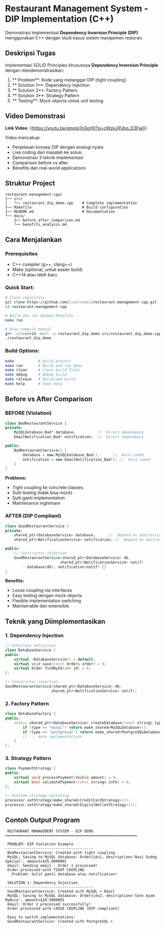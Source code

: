 #  Restaurant Management System - DIP Implementation (C++)

Demonstrasi implementasi **Dependency Inversion Principle (DIP)** menggunakan C++ dengan studi kasus sistem manajemen restoran.

##  Deskripsi Tugas

Implementasi SOLID Principles khususnya **Dependency Inversion Principle** dengan mendemonstrasikan:

1. ** Problem**: Kode yang melanggar DIP (tight coupling)
2. ** Solution 1**: Dependency Injection
3. ** Solution 2**: Factory Pattern  
4. ** Solution 3**: Strategy Pattern
5. ** Testing**: Mock objects untuk unit testing

##  Video Demonstrasi

**Link Video**: [(https://youtu.be/gmqgi7nXoH0?si=cWzkJjPJbq_D3Fwl)]

Video mencakup:
-  Penjelasan konsep DIP dengan analogi nyata
-  Live coding dari masalah ke solusi
-  Demonstrasi 3 teknik implementasi
-  Comparison before vs after
-  Benefits dan real-world applications

##  Struktur Project

```
restaurant-management-cpp/
├── src/
│   └── restaurant_dip_demo.cpp    # Complete implementation
├── Makefile                       # Build configuration
├── README.md                      # Documentation
└── docs/
    ├── before_after_comparison.md
    └── benefits_analysis.md
```

##  Cara Menjalankan

### Prerequisites
- C++ compiler (g++, clang++)
- Make (optional, untuk easier build)
- C++14 atau lebih baru

### Quick Start:
```bash
# Clone repository
git clone https://github.com/[username]/restaurant-management-cpp.git
cd restaurant-management-cpp

# Build dan run dengan Makefile
make run

# Atau compile manual
g++ -std=c++14 -Wall -o restaurant_dip_demo src/restaurant_dip_demo.cpp
./restaurant_dip_demo
```

### Build Options:
```bash
make           # Build project
make run       # Build and run demo
make clean     # Clean build files
make debug     # Debug build
make release   # Optimized build
make help      # Show help
```

##  Before vs After Comparison

###  BEFORE (Violation)
```cpp
class BadRestaurantService {
private:
    MySQLDatabase_Bad* database;          //  Direct dependency
    EmailNotification_Bad* notification;  //  Direct dependency

public:
    BadRestaurantService() {
        database = new MySQLDatabase_Bad();      //  Hard coded
        notification = new EmailNotification_Bad(); //  Hard coded
    }
}
```

**Problems:**
- Tight coupling ke concrete classes
- Sulit testing (tidak bisa mock)
- Sulit ganti implementation
- Maintenance nightmare

###  AFTER (DIP Compliant)
```cpp
class GoodRestaurantService {
private:
    shared_ptr<DatabaseService> database;      //  Depend on abstraction
    shared_ptr<NotificationService> notification; //  Depend on abstraction

public:
    // Constructor Injection
    GoodRestaurantService(shared_ptr<DatabaseService> db, 
                         shared_ptr<NotificationService> notif) 
        : database(db), notification(notif) {}
}
```

**Benefits:**
- Loose coupling via interfaces
- Easy testing dengan mock objects
- Flexible implementation switching
- Maintainable dan extensible

##  Teknik yang Diimplementasikan

### 1. Dependency Injection
```cpp
// Interface definition
class DatabaseService {
public:
    virtual ~DatabaseService() = default;
    virtual void save(const Order& order) = 0;
    virtual Order findById(int id) = 0;
};

// Constructor injection
GoodRestaurantService(shared_ptr<DatabaseService> db, 
                     shared_ptr<NotificationService> notif);
```

### 2. Factory Pattern
```cpp
class DatabaseFactory {
public:
    static shared_ptr<DatabaseService> createDatabase(const string& type) {
        if (type == "mysql") return make_shared<MySQLDatabase>();
        if (type == "postgresql") return make_shared<PostgreSQLDatabase>();
        // ... more implementations
    }
};
```

### 3. Strategy Pattern
```cpp
class PaymentStrategy {
public:
    virtual void processPayment(double amount) = 0;
    virtual bool validatePayment(const string& info) = 0;
};

// Runtime strategy switching
processor.setStrategy(make_shared<CreditCardStrategy>());
processor.setStrategy(make_shared<DigitalWalletStrategy>());
```

##  Contoh Output Program

```
 RESTAURANT MANAGEMENT SYSTEM - DIP DEMO
============================================================

 PROBLEM: DIP Violation Example
----------------------------------------
 BadRestaurantService: Created with tight coupling
 MySQL: Saving to MySQL database: Order{id=1, description='Nasi Gudeg Special', amount=$35.000000}
 Email: Sending email - Order 1 processed!
 Order processed with TIGHT COUPLING
   Problem: Sulit ganti database atau notification!

 SOLUTION 1: Dependency Injection
----------------------------------------
 GoodRestaurantService: Created with MySQL + Email
 MySQL: Saving to MySQL database: Order{id=2, description='Sate Ayam Madura', amount=$28.500000}
 Email: Order 2 processed successfully!
 Order processed with LOOSE COUPLING (DIP compliant)

 Easy to switch implementations:
 GoodRestaurantService: Created with PostgreSQL +

